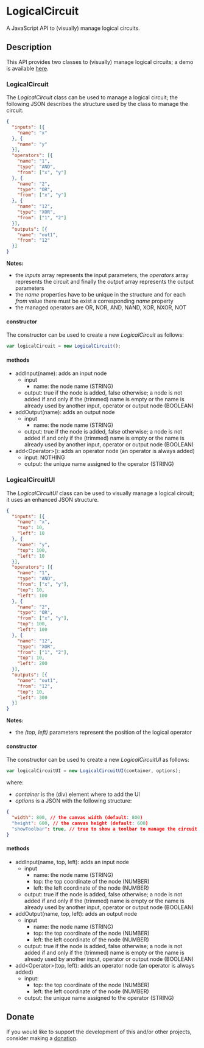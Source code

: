 # LogicalCircuit
A JavaScript API to (visually) manage logical circuits.

## Description
This API provides two classes to (visually) manage logical circuits; a demo is available [here](https://gianpierodiblasi.github.io/LogicalCircuit/).

### LogicalCircuit
The *LogicalCircuit* class can be used to manage a logical circuit; the following JSON describes the structure used by the class to manage the circuit.
```json
{
  "inputs": [{
    "name": "x"
  }, {
    "name": "y"
  }],
  "operators": [{
    "name": "1",
    "type": "AND",
    "from": ["x", "y"]
  }, {
    "name": "2",
    "type": "OR",
    "from": ["x", "y"]
  }, {
    "name": "12",
    "type": "XOR",
    "from": ["1", "2"]
  }],
  "outputs": [{
    "name": "out1",
    "from": "12"
  }]
}
```
**Notes:**
- the *inputs* array represents the input parameters, the *operators* array represents the circuit and finally the *output* array represents the output parameters
- the *name* properties have to be unique in the structure and for each *from* value there must be exist a corresponding *name* property
- the managed operators are OR, NOR, AND, NAND, XOR, NXOR, NOT

#### constructor
The constructor can be used to create a new *LogicalCircuit* as follows:
```javascript
var logicalCircuit = new LogicalCircuit();
```

#### methods
- addInput(name): adds an input node
  - input
    - name: the node name (STRING)
  - output: true if the node is added, false otherwise; a node is not added if and only if the (trimmed) name is empty or the name is already used by another input, operator or output node (BOOLEAN)
- addOutput(name): adds an output node
  - input
    - name: the node name (STRING)
  - output: true if the node is added, false otherwise; a node is not added if and only if the (trimmed) name is empty or the name is already used by another input, operator or output node (BOOLEAN)
- add\<Operator>(): adds an operator node (an operator is always added)
  - input: NOTHING
  - output: the unique name assigned to the operator (STRING)

### LogicalCircuitUI
The *LogicalCircuitUI* class can be used to visually manage a logical circuit; it uses an enhanced JSON structure.
```json
{
  "inputs": [{
    "name": "x",
    "top": 10,
    "left": 10
  }, {
    "name": "y",
    "top": 100,
    "left": 10
  }],
  "operators": [{
    "name": "1",
    "type": "AND",
    "from": ["x", "y"],
    "top": 10,
    "left": 100
  }, {
    "name": "2",
    "type": "OR",
    "from": ["x", "y"],
    "top": 100,
    "left": 100
  }, {
    "name": "12",
    "type": "XOR",
    "from": ["1", "2"],
    "top": 10,
    "left": 200
  }],
  "outputs": [{
    "name": "out1",
    "from": "12",
    "top": 10,
    "left": 300
  }]
}
```
**Notes:**
- the *(top, left)* parameters represent the position of the logical operator

#### constructor
The constructor can be used to create a new *LogicalCircuitUI* as follows:
```javascript
var logicalCircuitUI = new LogicalCircuitUI(container, options);
```
where:
- *container* is the (div) element where to add the UI
- *options* is a JSON with the following structure:
```json
{
  "width": 800, // the canvas width (default: 800)
  "height": 600, // the canvas height (default: 600)
  "showToolbar": true, // true to show a toolbar to manage the circuit, false otherwise (default: true)
}
```
#### methods
- addInput(name, top, left): adds an input node
  - input
    - name: the node name (STRING)
    - top: the top coordinate of the node (NUMBER)
    - left: the left coordinate of the node (NUMBER)
  - output: true if the node is added, false otherwise; a node is not added if and only if the (trimmed) name is empty or the name is already used by another input, operator or output node (BOOLEAN)
- addOutput(name, top, left): adds an output node
  - input
    - name: the node name (STRING)
    - top: the top coordinate of the node (NUMBER)
    - left: the left coordinate of the node (NUMBER)
  - output: true if the node is added, false otherwise; a node is not added if and only if the (trimmed) name is empty or the name is already used by another input, operator or output node (BOOLEAN)
- add\<Operator>(top, left): adds an operator node (an operator is always added)
  - input:
    - top: the top coordinate of the node (NUMBER)
    - left: the left coordinate of the node (NUMBER)
  - output: the unique name assigned to the operator (STRING)

## Donate
If you would like to support the development of this and/or other projects, consider making a [donation](https://www.paypal.com/donate/?business=HCDX9BAEYDF4C&no_recurring=0&currency_code=EUR).
